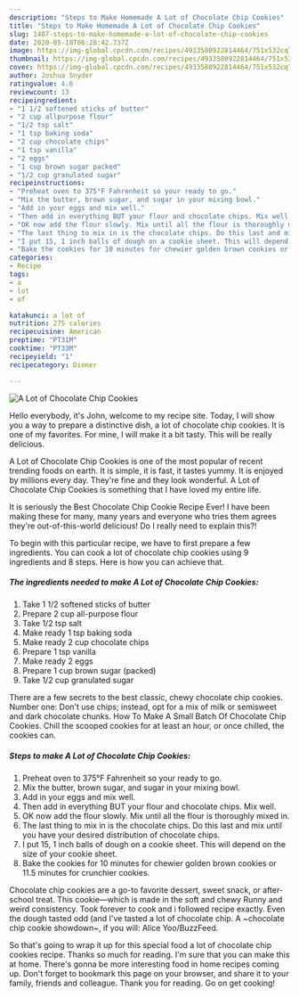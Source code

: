 ```yaml
---
description: "Steps to Make Homemade A Lot of Chocolate Chip Cookies"
title: "Steps to Make Homemade A Lot of Chocolate Chip Cookies"
slug: 1407-steps-to-make-homemade-a-lot-of-chocolate-chip-cookies
date: 2020-05-10T06:28:42.737Z
image: https://img-global.cpcdn.com/recipes/4933580922814464/751x532cq70/a-lot-of-chocolate-chip-cookies-recipe-main-photo.jpg
thumbnail: https://img-global.cpcdn.com/recipes/4933580922814464/751x532cq70/a-lot-of-chocolate-chip-cookies-recipe-main-photo.jpg
cover: https://img-global.cpcdn.com/recipes/4933580922814464/751x532cq70/a-lot-of-chocolate-chip-cookies-recipe-main-photo.jpg
author: Joshua Snyder
ratingvalue: 4.6
reviewcount: 13
recipeingredient:
- "1 1/2 softened sticks of butter"
- "2 cup allpurpose flour"
- "1/2 tsp salt"
- "1 tsp baking soda"
- "2 cup chocolate chips"
- "1 tsp vanilla"
- "2 eggs"
- "1 cup brown sugar packed"
- "1/2 cup granulated sugar"
recipeinstructions:
- "Preheat oven to 375°F Fahrenheit so your ready to go."
- "Mix the butter, brown sugar, and sugar in your mixing bowl."
- "Add in your eggs and mix well."
- "Then add in everything BUT your flour and chocolate chips. Mix well."
- "OK now add the flour slowly. Mix until all the flour is thoroughly mixed in."
- "The last thing to mix in is the chocolate chips. Do this last and mix until you have your desired distribution of chocolate chips."
- "I put 15, 1 inch balls of dough on a cookie sheet. This will depend on the size of your cookie sheet."
- "Bake the cookies for 10 minutes for chewier golden brown cookies or 11.5 minutes for crunchier cookies."
categories:
- Recipe
tags:
- a
- lot
- of

katakunci: a lot of 
nutrition: 275 calories
recipecuisine: American
preptime: "PT31M"
cooktime: "PT33M"
recipeyield: "1"
recipecategory: Dinner

---
```



![A Lot of Chocolate Chip Cookies](https://img-global.cpcdn.com/recipes/4933580922814464/751x532cq70/a-lot-of-chocolate-chip-cookies-recipe-main-photo.jpg)

Hello everybody, it's John, welcome to my recipe site. Today, I will show you a way to prepare a distinctive dish, a lot of chocolate chip cookies. It is one of my favorites. For mine, I will make it a bit tasty. This will be really delicious.

A Lot of Chocolate Chip Cookies is one of the most popular of recent trending foods on earth. It is simple, it is fast, it tastes yummy. It is enjoyed by millions every day. They're fine and they look wonderful. A Lot of Chocolate Chip Cookies is something that I have loved my entire life.

It is seriously the Best Chocolate Chip Cookie Recipe Ever! I have been making these for many, many years and everyone who tries them agrees they&#39;re out-of-this-world delicious! Do I really need to explain this?!


To begin with this particular recipe, we have to first prepare a few ingredients. You can cook a lot of chocolate chip cookies using 9 ingredients and 8 steps. Here is how you can achieve that.

<!--inarticleads1-->

##### The ingredients needed to make A Lot of Chocolate Chip Cookies:

1. Take 1 1/2 softened sticks of butter
1. Prepare 2 cup all-purpose flour
1. Take 1/2 tsp salt
1. Make ready 1 tsp baking soda
1. Make ready 2 cup chocolate chips
1. Prepare 1 tsp vanilla
1. Make ready 2 eggs
1. Prepare 1 cup brown sugar (packed)
1. Take 1/2 cup granulated sugar


There are a few secrets to the best classic, chewy chocolate chip cookies. Number one: Don&#39;t use chips; instead, opt for a mix of milk or semisweet and dark chocolate chunks. How To Make A Small Batch Of Chocolate Chip Cookies. Chill the scooped cookies for at least an hour, or once chilled, the cookies can. 

<!--inarticleads2-->

##### Steps to make A Lot of Chocolate Chip Cookies:

1. Preheat oven to 375°F Fahrenheit so your ready to go.
1. Mix the butter, brown sugar, and sugar in your mixing bowl.
1. Add in your eggs and mix well.
1. Then add in everything BUT your flour and chocolate chips. Mix well.
1. OK now add the flour slowly. Mix until all the flour is thoroughly mixed in.
1. The last thing to mix in is the chocolate chips. Do this last and mix until you have your desired distribution of chocolate chips.
1. I put 15, 1 inch balls of dough on a cookie sheet. This will depend on the size of your cookie sheet.
1. Bake the cookies for 10 minutes for chewier golden brown cookies or 11.5 minutes for crunchier cookies.


Chocolate chip cookies are a go-to favorite dessert, sweet snack, or after-school treat. This cookie—which is made in the soft and chewy Runny and weird consistency. Took forever to cook and i followed recipe exactly. Even the dough tasted odd (and I&#39;ve tasted a lot of chocolate chip. A ~chocolate chip cookie showdown~, if you will: Alice Yoo/BuzzFeed. 

So that's going to wrap it up for this special food a lot of chocolate chip cookies recipe. Thanks so much for reading. I'm sure that you can make this at home. There's gonna be more interesting food in home recipes coming up. Don't forget to bookmark this page on your browser, and share it to your family, friends and colleague. Thank you for reading. Go on get cooking!
